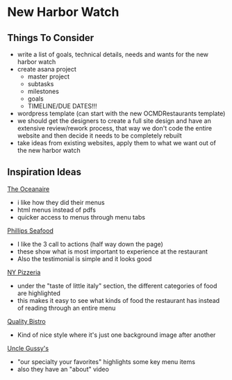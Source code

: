 # New Harbor Watch

## Things To Consider

- write a list of goals, technical details, needs and wants for the new harbor watch
- create asana project
    - master project
    - subtasks
    - milestones
    - goals
    - TIMELINE/DUE DATES!!!
- wordpress template (can start with the new OCMDRestaurants template)
- we should get the designers to create a full site design and have an extensive review/rework process, that way we don't code the entire website and then decide it needs to be completely rebuilt
- take ideas from existing websites, apply them to what we want out of the new harbor watch

## Inspiration Ideas

[The Oceanaire](https://www.theoceanaire.com/location/baltimore-md/?utm_source=google&utm_medium=cpc&utm_campaign=OABA-0081_MD-Baltimore_Search_DSA&utm_content=ch_google_adwords|trg_dsa-1447553140286|crt_666778878210|kwmt_|ps_|srct_g|trgt_|src_|devt_c|devm_|cid_20391615018|lcl_9008075|fdi_&utm_term=&gclid=EAIaIQobChMIgYva2LnNgAMVpaFaBR1NvgCoEAAYASAAEgIR7fD_BwE#takeout-menu-oaba)

- i like how they did their menus
- html menus instead of pdfs
- quicker access to menus through menu tabs

[Phillips Seafood](https://phillipsseafood.com/locations/baltimore/)

- I like the 3 call to actions (half way down the page)
- these show what is most important to experience at the restaurant
- Also the testimonial is simple and it looks good

[NY Pizzeria](https://nypizzeria.com/)

- under the "taste of little italy" section, the different categories of food are highlighted
- this makes it easy to see what kinds of food the restaurant has instead of reading through an entire menu

[Quality Bistro](https://www.qualitybistro.com/)

- Kind of nice style where it's just one background image after another

[Uncle Gussy's](https://unclegussys.com/)

- "our specialty your favorites" highlights some key menu items
- also they have an "about" video
